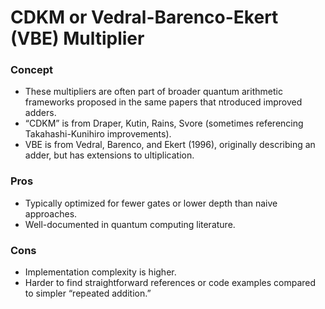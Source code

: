 # CDKM or Vedral-Barenco-Ekert (VBE) Multiplier

### Concept

* These multipliers are often part of broader quantum arithmetic frameworks proposed in the same papers that ntroduced improved adders.
* “CDKM” is from Draper, Kutin, Rains, Svore (sometimes referencing Takahashi-Kunihiro improvements).
* VBE is from Vedral, Barenco, and Ekert (1996), originally describing an adder, but has extensions to ultiplication.

### Pros

* Typically optimized for fewer gates or lower depth than naive approaches.
* Well-documented in quantum computing literature.

### Cons

* Implementation complexity is higher.
* Harder to find straightforward references or code examples compared to simpler “repeated addition.”